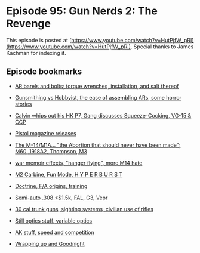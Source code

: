 
Episode 95: Gun Nerds 2: The Revenge
============================================

This episode is posted at [https://www.youtube.com/watch?v=HutPjfW_pRI](https://www.youtube.com/watch?v=HutPjfW_pRI). Special thanks to
James Kachman for indexing it.

Episode bookmarks
---------------------

  * [AR barels and bolts; torque wrenches, installation, and salt thereof](https://www.youtube.com/watch?v=HutPjfW_pRI&t=270s)

  * [Gunsmithing vs Hobbyist, the ease of assembling ARs, some horror stories](https://www.youtube.com/watch?v=HutPjfW_pRI&t=870s)

  * [Calvin whips out his HK P7, Gang discusses Squeeze-Cocking, VG-15 & CCP](https://www.youtube.com/watch?v=HutPjfW_pRI&t=1302s)

  * [Pistol magazine releases](https://www.youtube.com/watch?v=HutPjfW_pRI&t=1830s)

  * [The M-14/M1A... "the Abortion that should never have been made"; M60, 1918A2, Thompson, M3](https://www.youtube.com/watch?v=HutPjfW_pRI&t=2310s)

  * [war memoir effects, "hanger flying", more M14 hate](https://www.youtube.com/watch?v=HutPjfW_pRI&t=2820s)

  * [M2 Carbine, Fun Mode, H Y P E R B U R S T](https://www.youtube.com/watch?v=HutPjfW_pRI&t=3695s)

  * [Doctrine, F/A origins, training](https://www.youtube.com/watch?v=HutPjfW_pRI&t=4410s)

  * [Semi-auto .308 <$1.5k, FAL, G3, Vepr](https://www.youtube.com/watch?v=HutPjfW_pRI&t=4920s)

  * [30 cal trunk guns, sighting systems, civilian use of rifles](https://www.youtube.com/watch?v=HutPjfW_pRI&t=5570s)

  * [Still optics stuff, variable optics](https://www.youtube.com/watch?v=HutPjfW_pRI&t=6150s)

  * [AK stuff, speed and competition](https://www.youtube.com/watch?v=HutPjfW_pRI&t=6510s)

  * [Wrapping up and Goodnight](https://www.youtube.com/watch?v=HutPjfW_pRI&t=7005s)
